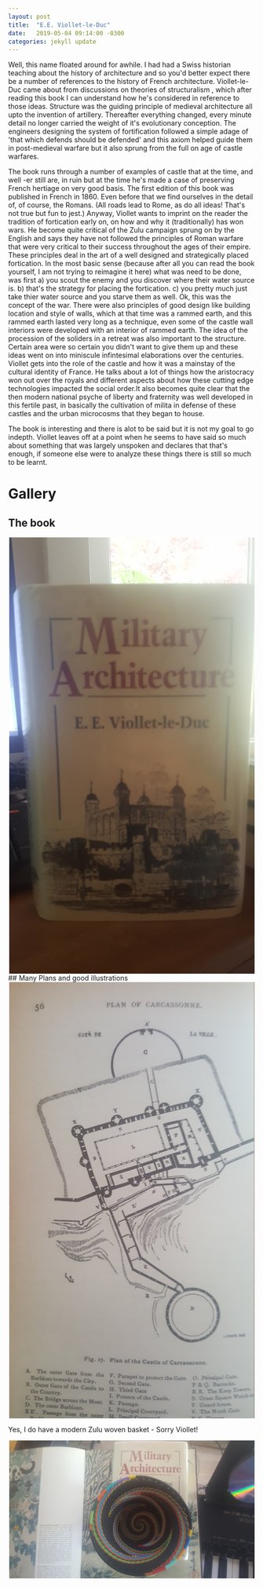 ```yaml
---
layout: post
title:  "E.E. Viollet-le-Duc"
date:   2019-05-04 09:14:00 -0300
categories: jekyll update
---
```


Well, this name floated around for awhile. I had had a Swiss historian teaching about the history of architecture and so you'd better expect there be a number of references to the history of French architecture. Viollet-le-Duc came about from discussions on theories of structuralism , which after reading this book I can understand how he's considered in reference to those ideas. Structure was the guiding principle of medieval architecture all upto the invention of artillery. Thereafter everything changed, every minute detail no longer carried the weight of it's evolutionary conception. The engineers designing the system of fortification followed a simple adage of 'that which defends should be defended' and this axiom helped guide them in post-medieval warfare but it also sprung from the full on age of castle warfares.

The book runs through a number of examples of castle that at the time, and well -er still are, in ruin but at the time he's made a case of preserving French hertiage on very good basis.  The first edition of this book was published in French in 1860. Even before that we find ourselves in the detail of, of course, the Romans. (All roads lead to Rome, as do all ideas! That's not true but fun to jest.) Anyway, Viollet wants to imprint on the reader the tradition of fortication early on, on how and why it (traditionally) has won wars. He become quite critical of the Zulu campaign sprung on by the English and says they have not followed the principles of Roman warfare that were very critical to their success throughout the ages of their empire. These principles deal in the art of a well designed and strategically placed fortication. In the most basic sense (because after all you can read the book yourself, I am not trying to reimagine it here) what was need to be done, was first a) you scout the enemy and you discover where their water source is. b) that's the strategy for placing the fortication. c) you pretty much just take thier water source and you starve them as well. Ok, this was the concept of the war. There were also principles of good design like building location and style of walls, which at that time was a rammed earth, and this rammed earth lasted very long as a technique, even some of the castle wall interiors were developed with an interior of rammed earth. The idea of the procession of the soliders in a retreat was also important to the structure. Certain area were so certain you didn't want to give them up and these ideas went on into miniscule infintesimal elaborations over the centuries. Viollet gets into the role of the castle and how it was a mainstay of the cultural identity of France. He talks about a lot of things how the aristocracy won out over the royals and different aspects about how these cutting edge technologies impacted the social order.It also becomes quite clear that the then modern national psyche of liberty and fraternity was well developed in this fertile past, in basically the cultivation of milita in defense of these castles and the urban microcosms that they began to house.

The book is interesting and there is alot to be said but it is not my goal to go indepth. Viollet leaves off at a point when he seems to have said so much about something that was largely unspoken and declares that that's enough, if someone else were to analyze these things there is still so much to be learnt.

# Gallery

## The book

<img src="/assets/img/1.jpg" style="width:500px;display:block;margin-left:auto;margin-right:auto;" />
## Many Plans and good illustrations

<img src="/assets/img/2.jpg" style="width:500px;display:block;margin-left:auto;margin-right:auto;" />

Yes, I do have a modern Zulu woven basket - Sorry Viollet!

<img src="/assets/img/3.jpg" style="width:500px;display:block;margin-left:auto;margin-right:auto;" /> 

